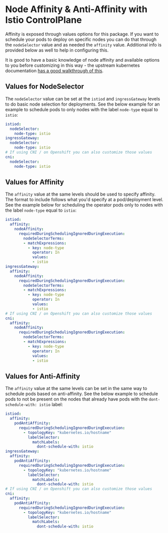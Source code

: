 # Node Affinity & Anti-Affinity with Istio ControlPlane

Affinity is exposed through values options for this package. If you want to schedule your pods to deploy on specific nodes you can do that through the `nodeSelector` value and as needed the `affinity` value. Additional info is provided below as well to help in configuring this.

It is good to have a basic knowledge of node affinity and available options to you before customizing in this way - the upstream kubernetes documentation [has a good walkthrough of this](https://kubernetes.io/docs/concepts/scheduling-eviction/assign-pod-node/#affinity-and-anti-affinity).

## Values for NodeSelector

The `nodeSelector` value can be set at the `istiod` and `ingressGateway` levels to do basic node selection for deployments. See the below example for an example to schedule pods to only nodes with the label `node-type` equal to `istio`:

```yaml
istiod:
  nodeSelector:
    node-type: istio
ingressGateway:
  nodeSelector:
    node-type: istio
# If using CNI / on Openshift you can also customize those values
cni:
  nodeSelector:
    node-type: istio
```

## Values for Affinity

The `affinity` value at the same levels should be used to specify affinity. The format to include follows what you'd specify at a pod/deployment level. See the example below for scheduling the operator pods only to nodes with the label `node-type` equal to `istio`:

```yaml
istiod:
  affinity:
    nodeAffinity:
      requiredDuringSchedulingIgnoredDuringExecution:
        nodeSelectorTerms:
        - matchExpressions:
          - key: node-type
            operator: In
            values:
            - istio
ingressGateway:
  affinity:
    nodeAffinity:
      requiredDuringSchedulingIgnoredDuringExecution:
        nodeSelectorTerms:
        - matchExpressions:
          - key: node-type
            operator: In
            values:
            - istio
# If using CNI / on Openshift you can also customize those values
cni:
  affinity:
    nodeAffinity:
      requiredDuringSchedulingIgnoredDuringExecution:
        nodeSelectorTerms:
        - matchExpressions:
          - key: node-type
            operator: In
            values:
            - istio
```

## Values for Anti-Affinity

The `affinity` value at the same levels can be set in the same way to schedule pods based on anti-affinity. See the below example to schedule pods to not be present on the nodes that already have pods with the `dont-schedule-with: istio` label:

```yaml
istiod:
  affinity:
    podAntiAffinity:
      requiredDuringSchedulingIgnoredDuringExecution:
        - topologyKey: "kubernetes.io/hostname"
          labelSelector:
            matchLabels:
              dont-schedule-with: istio
ingressGateway:
  affinity:
    podAntiAffinity:
      requiredDuringSchedulingIgnoredDuringExecution:
        - topologyKey: "kubernetes.io/hostname"
          labelSelector:
            matchLabels:
              dont-schedule-with: istio
# If using CNI / on Openshift you can also customize those values
cni:
  affinity:
    podAntiAffinity:
      requiredDuringSchedulingIgnoredDuringExecution:
        - topologyKey: "kubernetes.io/hostname"
          labelSelector:
            matchLabels:
              dont-schedule-with: istio
```
